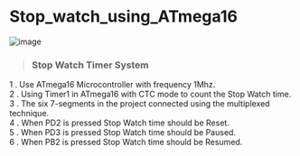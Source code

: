 # Stop_watch_using_ATmega16
![image](https://github.com/afnan41/Stop_watch_using_ATmega16.wiki.git)

>### Stop Watch Timer System
1 . Use ATmega16 Microcontroller with frequency 1Mhz.<br>
2 . Using Timer1 in ATmega16 with CTC mode to count the Stop Watch time.<br>
3 . The six 7-segments in the project connected using the multiplexed technique.<br>
4 . When PD2 is pressed Stop Watch time should be Reset.<br>
5 . When PD3 is pressed Stop Watch time should be Paused.<br>
6 . When PB2 is pressed Stop Watch time should be Resumed.<br>
